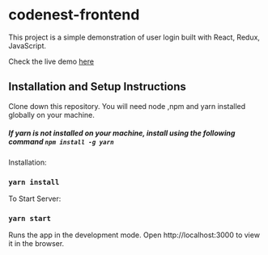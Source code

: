 # codenest-frontend

This project is a simple demonstration of user login built with React, Redux, JavaScript.

Check the live demo <a href="http://ec2-43-204-148-135.ap-south-1.compute.amazonaws.com:8080/">here</a>

## Installation and Setup Instructions

Clone down this repository. You will need node ,npm and yarn installed globally on your machine.

##### If yarn is not installed on your machine, install using the following command  `npm install -g yarn`

Installation:
### `yarn install`

To Start Server:
### `yarn start`

Runs the app in the development mode.
Open http://localhost:3000 to view it in the browser.


